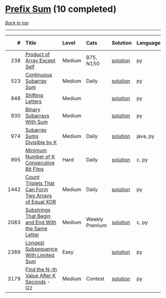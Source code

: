 # [Prefix Sum](<https://leetcode.com/tag/Prefix-Sum/>) (10 completed)

*[Back to top](<../../README.md>)*

------

|    # | Title                                                                                                                                        | Level   | Cats           | Solution                                                                        | Languages   | Date Complete   |
|-----:|:---------------------------------------------------------------------------------------------------------------------------------------------|:--------|:---------------|:--------------------------------------------------------------------------------|:------------|:----------------|
|  238 | [Product of Array Except Self](<https://leetcode.com/problems/product-of-array-except-self>)                                                 | Medium  | B75, N150      | [solution](<../_238. Product of Array Except Self.md>)                          | py          | Jun 12, 2024    |
|  523 | [Continuous Subarray Sum](<https://leetcode.com/problems/continuous-subarray-sum>)                                                           | Medium  | Daily          | [solution](<../_523. Continuous Subarray Sum.md>)                               | py          | Jun 08, 2024    |
|  848 | [Shifting Letters](<https://leetcode.com/problems/shifting-letters>)                                                                         | Medium  |                | [solution](<../_848. Shifting Letters.md>)                                      | py          | Jun 29, 2024    |
|  930 | [Binary Subarrays With Sum](<https://leetcode.com/problems/binary-subarrays-with-sum>)                                                       | Medium  |                | [solution](<../_930. Binary Subarrays With Sum.md>)                             | py          | Jun 21, 2024    |
|  974 | [Subarray Sums Divisible by K](<https://leetcode.com/problems/subarray-sums-divisible-by-k>)                                                 | Medium  | Daily          | [solution](<../_974. Subarray Sums Divisible by K.md>)                          | java, py    | Jun 09, 2024    |
|  995 | [Minimum Number of K Consecutive Bit Flips](<https://leetcode.com/problems/minimum-number-of-k-consecutive-bit-flips>)                       | Hard    | Daily          | [solution](<../_995. Minimum Number of K Consecutive Bit Flips.md>)             | c, py       | Jun 23, 2024    |
| 1442 | [Count Triplets That Can Form Two Arrays of Equal XOR](<https://leetcode.com/problems/count-triplets-that-can-form-two-arrays-of-equal-xor>) | Medium  | Daily          | [solution](<../_1442. Count Triplets That Can Form Two Arrays of Equal XOR.md>) | py          | May 29, 2024    |
| 2083 | [Substrings That Begin and End With the Same Letter](<https://leetcode.com/problems/substrings-that-begin-and-end-with-the-same-letter>)     | Medium  | Weekly Premium | [solution](<../_2083. Substrings That Begin and End With the Same Letter.md>)   | c, py       | Jun 10, 2024    |
| 2389 | [Longest Subsequence With Limited Sum](<https://leetcode.com/problems/longest-subsequence-with-limited-sum>)                                 | Easy    |                | [solution](<../_2389. Longest Subsequence With Limited Sum.md>)                 | py          | May 31, 2024    |
| 3179 | [Find the N-th Value After K Seconds](<https://leetcode.com/problems/find-the-n-th-value-after-k-seconds>) - Q2                              | Medium  | Contest        | [solution](<../_3179. Find the N-th Value After K Seconds.md>)                  | py          | Jun 08, 2024    |